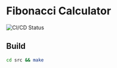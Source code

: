# Fibonacci Calculator

![CI/CD Status](https://github.com/username/repo-name/actions/workflows/build.yml/badge.svg)

## Build
```bash
cd src && make

